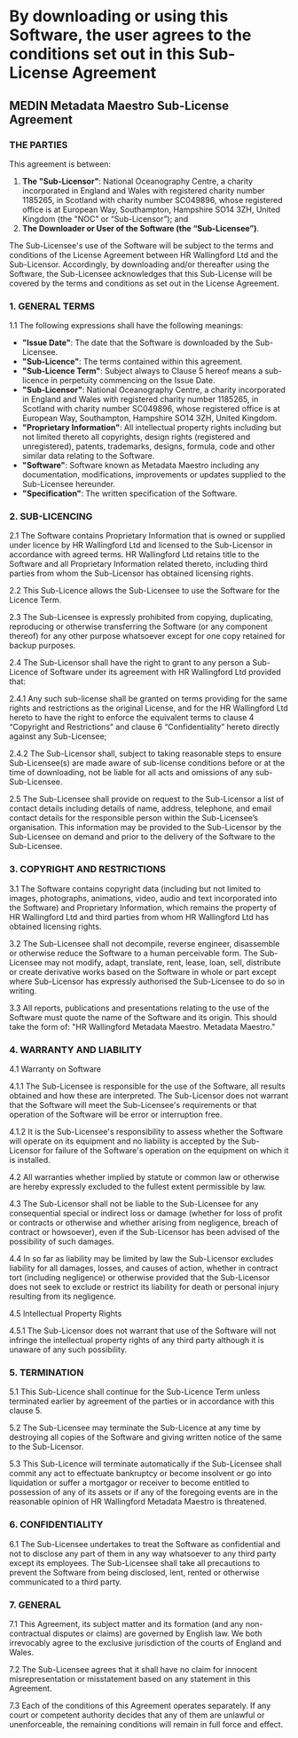 # By downloading or using this Software, the user agrees to the conditions set out in this Sub-License Agreement

## MEDIN Metadata Maestro Sub-License Agreement

### THE PARTIES

This agreement is between:
1. **The "Sub-Licensor"**: National Oceanography Centre, a charity incorporated in England and Wales with registered charity number 1185265, in Scotland with charity number SC049896, whose registered office is at European Way, Southampton, Hampshire SO14 3ZH, United Kingdom (the "NOC" or “Sub-Licensor”); and
2. **The Downloader or User of the Software (the “Sub-Licensee”)**.

The Sub-Licensee's use of the Software will be subject to the terms and conditions of the License Agreement between HR Wallingford Ltd and the Sub-Licensor. Accordingly, by downloading and/or thereafter using the Software, the Sub-Licensee acknowledges that this Sub-License will be covered by the terms and conditions as set out in the License Agreement.

### 1. GENERAL TERMS
1.1 The following expressions shall have the following meanings:
   - **"Issue Date"**: The date that the Software is downloaded by the Sub-Licensee.
   - **"Sub-Licence"**: The terms contained within this agreement.
   - **"Sub-Licence Term"**: Subject always to Clause 5 hereof means a sub-licence in perpetuity commencing on the Issue Date.
   - **"Sub-Licensor"**: National Oceanography Centre, a charity incorporated in England and Wales with registered charity number 1185265, in Scotland with charity number SC049896, whose registered office is at European Way, Southampton, Hampshire SO14 3ZH, United Kingdom.
   - **"Proprietary Information"**: All intellectual property rights including but not limited thereto all copyrights, design rights (registered and unregistered), patents, trademarks, designs, formula, code and other similar data relating to the Software.
   - **"Software"**: Software known as Metadata Maestro including any documentation, modifications, improvements or updates supplied to the Sub-Licensee hereunder.
   - **"Specification"**: The written specification of the Software.

### 2. SUB-LICENCING
2.1 The Software contains Proprietary Information that is owned or supplied under licence by HR Wallingford Ltd and licensed to the Sub-Licensor in accordance with agreed terms. HR Wallingford Ltd retains title to the Software and all Proprietary Information related thereto, including third parties from whom the Sub-Licensor has obtained licensing rights.

2.2 This Sub-Licence allows the Sub-Licensee to use the Software for the Licence Term.

2.3 The Sub-Licensee is expressly prohibited from copying, duplicating, reproducing or otherwise transferring the Software (or any component thereof) for any other purpose whatsoever except for one copy retained for backup purposes.

2.4 The Sub-Licensor shall have the right to grant to any person a Sub-Licence of Software under its agreement with HR Wallingford Ltd provided that:

   2.4.1 Any such sub-license shall be granted on terms providing for the same rights and restrictions as the original License, and for the HR Wallingford Ltd hereto to have the right to enforce the equivalent terms to clause 4 “Copyright and Restrictions” and clause 6 “Confidentiality” hereto directly against any Sub-Licensee;

   2.4.2 The Sub-Licensor shall, subject to taking reasonable steps to ensure Sub-Licensee(s) are made aware of sub-license conditions before or at the time of downloading, not be liable for all acts and omissions of any sub-Sub-Licensee.

2.5 The Sub-Licensee shall provide on request to the Sub-Licensor a list of contact details including details of name, address, telephone, and email contact details for the responsible person within the Sub-Licensee’s organisation. This information may be provided to the Sub-Licensor by the Sub-Licensee on demand and prior to the delivery of the Software to the Sub-Licensee.

### 3. COPYRIGHT AND RESTRICTIONS
3.1 The Software contains copyright data (including but not limited to images, photographs, animations, video, audio and text incorporated into the Software) and Proprietary Information, which remains the property of HR Wallingford Ltd and third parties from whom HR Wallingford Ltd has obtained licensing rights.

3.2 The Sub-Licensee shall not decompile, reverse engineer, disassemble or otherwise reduce the Software to a human perceivable form. The Sub-Licensee may not modify, adapt, translate, rent, lease, loan, sell, distribute or create derivative works based on the Software in whole or part except where Sub-Licensor has expressly authorised the Sub-Licensee to do so in writing.

3.3 All reports, publications and presentations relating to the use of the Software must quote the name of the Software and its origin. This should take the form of: "HR Wallingford Metadata Maestro. Metadata Maestro."

### 4. WARRANTY AND LIABILITY
4.1 Warranty on Software

   4.1.1 The Sub-Licensee is responsible for the use of the Software, all results obtained and how these are interpreted. The Sub-Licensor does not warrant that the Software will meet the Sub-Licensee's requirements or that operation of the Software will be error or interruption free.

   4.1.2 It is the Sub-Licensee's responsibility to assess whether the Software will operate on its equipment and no liability is accepted by the Sub-Licensor for failure of the Software's operation on the equipment on which it is installed.

4.2 All warranties whether implied by statute or common law or otherwise are hereby expressly excluded to the fullest extent permissible by law.

4.3 The Sub-Licensor shall not be liable to the Sub-Licensee for any consequential special or indirect loss or damage (whether for loss of profit or contracts or otherwise and whether arising from negligence, breach of contract or howsoever), even if the Sub-Licensor has been advised of the possibility of such damages.

4.4 In so far as liability may be limited by law the Sub-Licensor excludes liability for all damages, losses, and causes of action, whether in contract tort (including negligence) or otherwise provided that the Sub-Licensor does not seek to exclude or restrict its liability for death or personal injury resulting from its negligence.

4.5 Intellectual Property Rights

   4.5.1 The Sub-Licensor does not warrant that use of the Software will not infringe the intellectual property rights of any third party although it is unaware of any such possibility.

### 5. TERMINATION
5.1 This Sub-Licence shall continue for the Sub-Licence Term unless terminated earlier by agreement of the parties or in accordance with this clause 5.

5.2 The Sub-Licensee may terminate the Sub-Licence at any time by destroying all copies of the Software and giving written notice of the same to the Sub-Licensor.

5.3 This Sub-Licence will terminate automatically if the Sub-Licensee shall commit any act to effectuate bankruptcy or become insolvent or go into liquidation or suffer a mortgagor or receiver to become entitled to possession of any of its assets or if any of the foregoing events are in the reasonable opinion of HR Wallingford Metadata Maestro is threatened.

### 6. CONFIDENTIALITY
6.1 The Sub-Licensee undertakes to treat the Software as confidential and not to disclose any part of them in any way whatsoever to any third party except its employees. The Sub-Licensee shall take all precautions to prevent the Software from being disclosed, lent, rented or otherwise communicated to a third party.

### 7. GENERAL
7.1 This Agreement, its subject matter and its formation (and any non-contractual disputes or claims) are governed by English law. We both irrevocably agree to the exclusive jurisdiction of the courts of England and Wales.

7.2 The Sub-Licensee agrees that it shall have no claim for innocent misrepresentation or misstatement based on any statement in this Agreement.

7.3 Each of the conditions of this Agreement operates separately. If any court or competent authority decides that any of them are unlawful or unenforceable, the remaining conditions will remain in full force and effect.